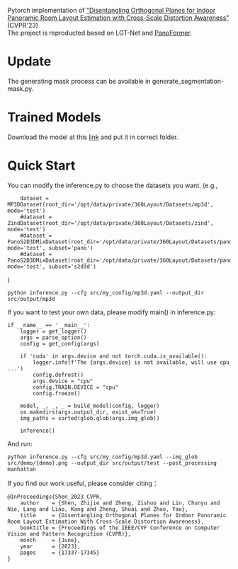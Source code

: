 Pytorch implementation of ["Disentangling Orthogonal Planes for Indoor Panoramic Room Layout Estimation with Cross-Scale Distortion Awareness"](https://arxiv.org/abs/2303.00971) (CVPR'23)  
The project is reproducted based on LGT-Net and [PanoFormer](https://github.com/zhijieshen-bjtu/PanoFormer). 
# Update
The generating mask process can be available in generate_segmentation-mask.py.
# Trained Models 
Download the model at this [link](https://drive.google.com/drive/folders/1dOnUqtVB8Zfoume3oGjAbmFhMFTOin_I?usp=share_link) and put it in correct folder.
# Quick Start 
You can modify the inference.py to choose the datasets you want. (e.g.,  
```
    dataset = MP3DDataset(root_dir='/opt/data/private/360Layout/Datasets/mp3d', mode='test')  
    #dataset = ZindDataset(root_dir='/opt/data/private/360Layout/Datasets/zind', mode='test')  
    #dataset = PanoS2D3DMixDataset(root_dir='/opt/data/private/360Layout/Datasets/pano_s2d3d', mode='test', subset='pano')  
    #dataset = PanoS2D3DMixDataset(root_dir='/opt/data/private/360Layout/Datasets/pano_s2d3d', mode='test', subset='s2d3d')
```
)  
```
python inference.py --cfg src/my_config/mp3d.yaml --output_dir src/output/mp3d
```
If you want to test your own data, please modify main() in inference.py:
```
if __name__ == '__main__':
    logger = get_logger()
    args = parse_option()
    config = get_config(args)

    if 'cuda' in args.device and not torch.cuda.is_available():
        logger.info(f'The {args.device} is not available, will use cpu ...')
        config.defrost()
        args.device = "cpu"
        config.TRAIN.DEVICE = "cpu"
        config.freeze()

    model, _, _, _ = build_model(config, logger)
    os.makedirs(args.output_dir, exist_ok=True)
    img_paths = sorted(glob.glob(args.img_glob))

    inference()
```
And run:
```
python inference.py --cfg src/my_config/mp3d.yaml --img_glob src/demo/{demo}.png --output_dir src/output/test --post_processing manhattan
```

If you find our work useful, please consider citing： 
```
@InProceedings{Shen_2023_CVPR,
    author    = {Shen, Zhijie and Zheng, Zishuo and Lin, Chunyu and Nie, Lang and Liao, Kang and Zheng, Shuai and Zhao, Yao},
    title     = {Disentangling Orthogonal Planes for Indoor Panoramic Room Layout Estimation With Cross-Scale Distortion Awareness},
    booktitle = {Proceedings of the IEEE/CVF Conference on Computer Vision and Pattern Recognition (CVPR)},
    month     = {June},
    year      = {2023},
    pages     = {17337-17345}
}
```

